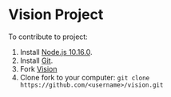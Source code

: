 # Vision Project

To contribute to project:
1. Install [Node.js 10.16.0](http://nodejs.org/dist/v10.16.0/).
2. Install [Git](http://git-scm.com/downloads).
3. Fork [Vision](https://github.com/patient-provider/vision)
4. Clone fork to your computer: `git clone https://github.com/<username>/vision.git`

